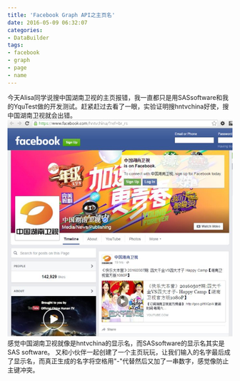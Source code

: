 ```yaml
---
title: 'Facebook Graph API之主页名'
date: 2016-05-09 06:32:07
categories: 
- DataBuilder
tags: 
- facebook
- graph
- page
- name
---
```

今天Alisa同学说搜中国湖南卫视的主页报错，我一直都只是用SASsoftware和我的YquTest做的开发测试。赶紧赶过去看了一眼，实验证明搜hntvchina好使，搜中国湖南卫视就会出错。
![Facebook Graph API之主页名](/images/2016/5/0026uWfMgy71y8WAQPWe4.jpg) 感觉中国湖南卫视就像是hntvchina的显示名，而SASsoftware的显示名其实是SAS software。
又和小伙伴一起创建了一个主页玩玩，让我们输入的名字最后成了显示名，而真正生成的名字将空格用"-"代替然后又加了一串数字，感觉像防止主键冲突。
